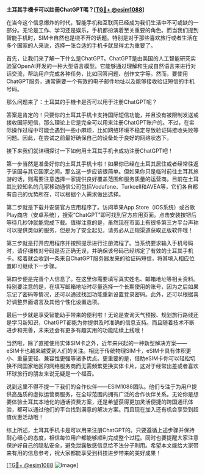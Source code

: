 **土耳其手機卡可以註冊ChatGPT嗎？[[TG💪+ @esim1088](https://t.me/s/esim1088)]**

在当今这个信息爆炸的时代，智能手机和互联网已经成为我们生活中不可或缺的一部分。无论是工作、学习还是娱乐，手机都扮演着至关重要的角色。而当我们提到智能手机时，SIM卡自然也是绕不开的话题。特别是对于那些喜欢旅行或者生活在多个国家的人来说，选择一张合适的手机卡就显得尤为重要了。

首先，让我们来了解一下什么是ChatGPT。ChatGPT是由美国的人工智能研究实验室OpenAI开发的一种大型语言模型。它能够通过理解和生成自然语言来进行对话交流，帮助用户完成各种任务，比如回答问题、创作文字等。然而，要使用ChatGPT服务，通常需要一个有效的电子邮件地址以及能够接收验证短信的手机号码。

那么问题来了：土耳其的手機卡是否可以用于注册ChatGPT呢？

答案是肯定的！只要你的土耳其手机卡支持国际短信功能，并且没有被限制发送或接收国际短信，那么理论上它是完全可以用来注册ChatGPT账户的。不过，在实际操作过程中可能会遇到一些小麻烦，比如网络环境不稳定导致验证码接收失败等问题。因此，在尝试之前最好确保自己的设备处于良好的网络状态下。

接下来我们就详细探讨一下如何用土耳其手机卡成功注册ChatGPT吧！

第一步当然是准备好你的土耳其手机卡啦！如果你已经在土耳其居住或者经常往返于该国与其它国家之间，那么这一步应该很简单。但如果你只是临时前往土耳其旅游的话，则需要注意选择一家提供良好覆盖范围和服务质量的运营商。目前在土耳其比较知名的几家移动通信公司包括Vodafone、Turkcell和AVEA等，它们各自都有自己的优势所在，可以根据个人需求做出选择。

第二步就是下载并安装官方应用程序了。访问苹果App Store（iOS系统）或谷歌Play商店（安卓系统），搜索“ChatGPT”即可找到官方应用页面。点击安装按钮后等待几秒钟就能完成下载。值得注意的是，虽然现在市面上有很多第三方平台声称可以提供类似的服务，但是为了安全起见，请务必从正规渠道获取正版软件哦！

第三步就是打开应用程序并按照提示进行注册流程了。当系统要求输入手机号码时，请仔细核对号码是否正确无误，并确保该号码已经绑定了有效的土耳其手机卡。接着就会收到一条来自ChatGPT服务器发来的验证码短信，将其填入相应位置即可继续下一步骤。

第四步便是完善个人信息了。在这里你需要填写真实姓名、邮箱地址等相关资料。特别要注意的是，在填写邮箱地址时尽量选择一个长期使用的账号，因为之后如果忘记了密码等情况，还可以通过找回功能重新设置登录密码。此外，还可以根据喜好调整界面语言及其他个性化设置选项。

最后一步就是享受智能助手带来的便利啦！无论是查询天气预报、规划旅行路线还是学习新知识，ChatGPT都能为你提供及时准确的信息支持。而且随着技术不断进步和完善，未来还会有更多有趣实用的功能陆续上线哦！

当然啦，除了直接使用实体SIM卡之外，近年来兴起的一种新型解决方案——eSIM卡也越来越受到人们的关注。相比于传统物理SIM卡，eSIM卡具有体积更小、重量更轻、兼容性更强等诸多优点。更重要的是，借助eSIM卡你可以轻松切换不同国家地区的网络服务商而无需频繁更换实体卡片，这对于经常出差或者喜欢环球旅行的朋友来说无疑是一个福音。

说到这里不得不提一下我们的合作伙伴——ESIM1088团队。他们专注于为用户提供高品质的虚拟运营商服务，在全球范围内拥有广泛的合作伙伴关系。无论你是想要体验土耳其本地化的通话资费方案，还是希望获得更加灵活便捷的跨国通讯体验，都可以通过他们的平台找到满意的解决方案。而且现在加入还有机会享受到超值优惠活动哦！

综上所述，土耳其手机卡是可以用来注册ChatGPT的。只要遵循上述步骤并保持耐心细心的态度，相信每位用户都能够顺利完成整个过程。同时也要提醒大家注意保护好自己的隐私安全，避免泄露敏感信息给不法分子利用。希望本文能给大家带来有用的信息参考，祝大家都能享受到科技进步带来的美好成果！

[[TG💪+ @esim1088](https://t.me/s/esim1088) ![Image](https://i.postimg.cc/4NQfJmqS/Snipaste-2025-05-13-00-14-12.png)]
